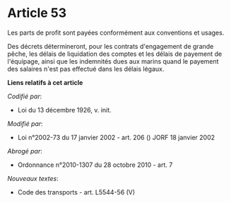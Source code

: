 # Article 53

Les parts de profit sont payées conformément aux conventions et usages. 

Des décrets détermineront, pour les contrats d'engagement de grande pêche, les délais de liquidation des comptes et les
délais de payement de l'équipage, ainsi que les indemnités dues aux marins quand le payement des salaires n'est pas effectué
dans les délais légaux.

**Liens relatifs à cet article**

_Codifié par_:

  - Loi du 13 décembre 1926, v. init.

_Modifié par_:

  - Loi n°2002-73 du 17 janvier 2002 - art. 206 () JORF 18 janvier 2002

_Abrogé par_:

  - Ordonnance n°2010-1307 du 28 octobre 2010 - art. 7

_Nouveaux textes_:

  - Code des transports - art. L5544-56 (V)
